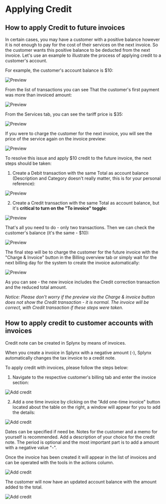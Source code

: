 Applying Credit
=============

## How to apply Credit to future invoices

In certain cases, you may have a customer with a positive balance however it is not enough to pay for the cost of their services on the next invoice. So the customer wants this positive balance to be deducted from the next invoice. Let's use an example to illustrate the process of applying credit to a customer's account.


For example, the customer's account balance is $10:


![Preview](1.png)

From the list of transactions you can see That the customer's first payment was more than invoiced amount:

![Preview](2.png)

From the Services tab, you can see the tariff price is $35:

![Preview](3.png)

If you were to charge the customer for the next invoice, you will see the price of the service again on the invoice preview:

![Preview](4.png)


To resolve this issue and apply $10 credit to the future invoice,  the next steps should be taken:

1. Create a Debit transaction with the same Total as account balance (Description and Category doesn't really matter, this is for your personal reference):

![Preview](5.png)

2. Create a Credit transaction with the same Total as account balance, but it's **critical to turn on the "To invoice" toggle**:

![Preview](6.png)

That's all you need to do  - only two transactions. Then we can check the customer's balance (it's the same - $10):

![Preview](7.png)

The final step will be to charge the customer for the future invoice with the "Charge & Invoice" button in the Billing overview tab or simply wait for the next billing day for the system to create the invoice automatically:

![Preview](8.png)

As you can see - the new invoice includes the Credit correction transaction and the reduced total amount.

_Notice: Please don't worry if the preview via the Charge & invoice button does not show the Credit transaction - it is normal. The invoice will be correct, with Credit transaction if these steps were taken._

## How to apply credit to customer accounts with invoices

Credit note can be created in Splynx by means of invoices.

When you create a invoice in Splynx with a negative amount (-), Splynx automatically changes the tax invoice to a credit note.

To apply credit with invoices, please follow the steps below:

1. Navigate to the respective customer's billing tab and enter the invoice section:

![Add credit](9.png)

2. Add a one time invoice by clicking on the  "Add one-time invoice" button located about the table on the right, a window will appear for you to add the details:

![Add credit](10.png)

Dates can be specified if need be. Notes for the customer and a memo for yourself is recommended. Add a description of your choice for the credit note. The period is optional and the most important part is to add a amount with a negative value "-".

Once the invoice has been created it will appear in the list of invoices and can be operated with the tools in the actions column.

![Add credit](11.png)

The customer will now have an updated account balance with the amount added to the total.

![Add credit](12.png)
